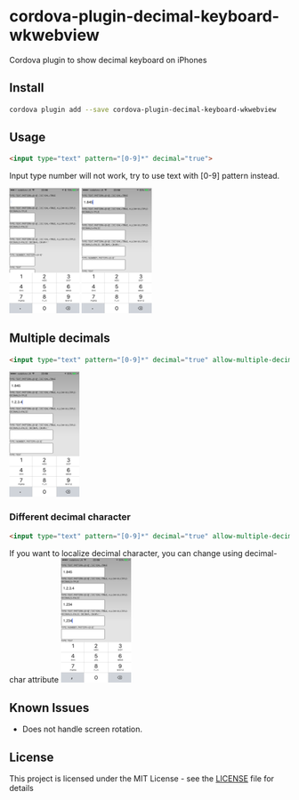 # cordova-plugin-decimal-keyboard-wkwebview

Cordova plugin to show decimal keyboard on iPhones

## Install

```bash
cordova plugin add --save cordova-plugin-decimal-keyboard-wkwebview
```

## Usage

```html
<input type="text" pattern="[0-9]*" decimal="true">
```

Input type number will not work, try to use text with [0-9] pattern instead.

<img src="screenshots/basic-usage.png" width="25%" height="25%" /> <img src="screenshots/basic-usage-typed-content.png" width="25%" height="25%" />

## Multiple decimals

```html
<input type="text" pattern="[0-9]*" decimal="true" allow-multiple-decimals="true">
```

<img src="screenshots/multiple-decimals.png" width="25%" height="25%" />

### Different decimal character

```html
<input type="text" pattern="[0-9]*" decimal="true" allow-multiple-decimals="false" decimal-char=",">
```

If you want to localize decimal character, you can change using decimal-char attribute
<img src="screenshots/different-decimal-char.png" width="25%" height="25%" />

## Known Issues
* Does not handle screen rotation.
## License

This project is licensed under the MIT License - see the [LICENSE](LICENSE) file for details
